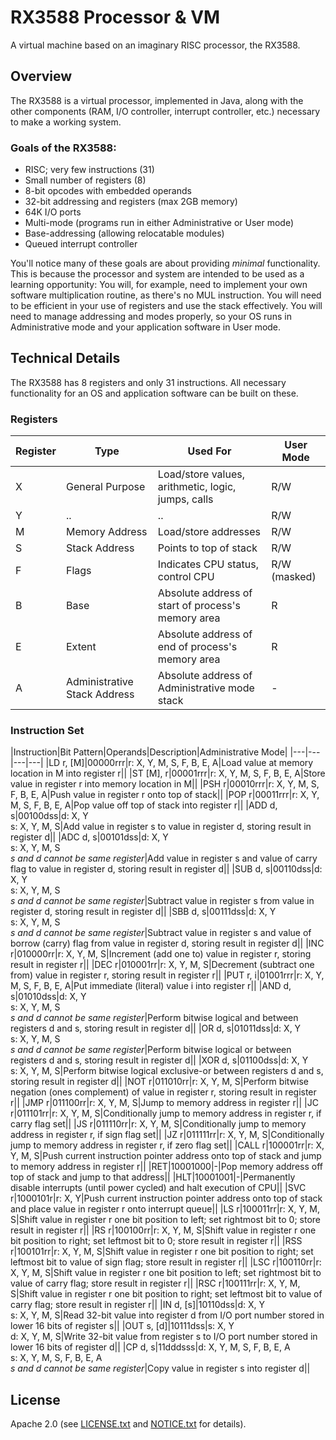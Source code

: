 # RX3588 Processor & VM
A virtual machine based on an imaginary RISC processor, the RX3588.

## Overview
The RX3588 is a virtual processor, implemented in Java, along with the other
components (RAM, I/O controller, interrupt controller, etc.) necessary to make
a working system.

### Goals of the RX3588:
* RISC; very few instructions (31)
* Small number of registers (8)
* 8-bit opcodes with embedded operands
* 32-bit addressing and registers (max 2GB memory)
* 64K I/O ports
* Multi-mode (programs run in either Administrative or User mode)
* Base-addressing (allowing relocatable modules)
* Queued interrupt controller

You'll notice many of these goals are about providing *minimal* functionality.
This is because the processor and system are intended to be used as a learning
opportunity: You will, for example, need to implement your own software
multiplication routine, as there's no MUL instruction. You will need to be
efficient in your use of registers and use the stack effectively. You will need
to manage addressing and modes properly, so your OS runs in Administrative mode
and your application software in User mode.

## Technical Details
The RX3588 has 8 registers and only 31 instructions. All necessary functionality
for an OS and application software can be built on these.

### Registers
|Register|Type|Used For|User Mode|
|---|---|---|---|
|X|General Purpose|Load/store values, arithmetic, logic, jumps, calls|R/W|
|Y|..|..|R/W|
|M|Memory Address|Load/store addresses|R/W|
|S|Stack Address|Points to top of stack|R/W|
|F|Flags|Indicates CPU status, control CPU|R/W (masked)|
|B|Base|Absolute address of start of process's memory area|R|
|E|Extent|Absolute address of end of process's memory area|R|
|A|Administrative Stack Address|Absolute address of Administrative mode stack|-|

### Instruction Set

|Instruction|Bit Pattern|Operands|Description|Administrative Mode|
|---|---|---|---|
|LD r, [M]|00000rrr|r: X, Y, M, S, F, B, E, A|Load value at memory location in M into register r||
|ST [M], r|00001rrr|r: X, Y, M, S, F, B, E, A|Store value in register r into memory location in M||
|PSH r|00010rrr|r: X, Y, M, S, F, B, E, A|Push value in register r onto top of stack||
|POP r|00011rrr|r: X, Y, M, S, F, B, E, A|Pop value off top of stack into register r||
|ADD d, s|00100dss|d: X, Y<br/>s: X, Y, M, S|Add value in register s to value in register d, storing result in register d||
|ADC d, s|00101dss|d: X, Y<br/>s: X, Y, M, S<br/>*s and d cannot be same register*|Add value in register s and value of carry flag to value in register d, storing result in register d||
|SUB d, s|00110dss|d: X, Y<br/>s: X, Y, M, S<br/>*s and d cannot be same register*|Subtract value in register s from value in register d, storing result in register d||
|SBB d, s|00111dss|d: X, Y<br/>s: X, Y, M, S<br/>*s and d cannot be same register*|Subtract value in register s and value of borrow (carry) flag from value in register d, storing result in register d||
|INC r|010000rr|r: X, Y, M, S|Increment (add one to) value in register r, storing result in register r||
|DEC r|010001rr|r: X, Y, M, S|Decrement (subtract one from) value in register r, storing result in register r||
|PUT r, i|01001rrr|r: X, Y, M, S, F, B, E, A|Put immediate (literal) value i into register r||
|AND d, s|01010dss|d: X, Y<br/>s: X, Y, M, S<br/>*s and d cannot be same register*|Perform bitwise logical and between registers d and s, storing result in register d||
|OR d, s|01011dss|d: X, Y<br/>s: X, Y, M, S<br/>*s and d cannot be same register*|Perform bitwise logical or between registers d and s, storing result in register d||
|XOR d, s|01100dss|d: X, Y<br/>s: X, Y, M, S|Perform bitwise logical exclusive-or between registers d and s, storing result in register d||
|NOT r|011010rr|r: X, Y, M, S|Perform bitwise negation (ones complement) of value in register r, storing result in register r||
|JMP r|011100rr|r: X, Y, M, S|Jump to memory address in register r||
|JC r|011101rr|r: X, Y, M, S|Conditionally jump to memory address in register r, if carry flag set||
|JS r|011110rr|r: X, Y, M, S|Conditionally jump to memory address in register r, if sign flag set||
|JZ r|011111rr|r: X, Y, M, S|Conditionally jump to memory address in register r, if zero flag set||
|CALL r|100001rr|r: X, Y, M, S|Push current instruction pointer address onto top of stack and jump to memory address in register r||
|RET|10001000|-|Pop memory address off top of stack and jump to that address||
|HLT|10001001|-|Permanently disable interrupts (until power cycled) and halt execution of CPU||
|SVC r|1000101r|r: X, Y|Push current instruction pointer address onto top of stack and place value in register r onto interrupt queue||
|LS r|100011rr|r: X, Y, M, S|Shift value in register r one bit position to left; set rightmost bit to 0; store result in register r||
|RS r|100100rr|r: X, Y, M, S|Shift value in register r one bit position to right; set leftmost bit to 0; store result in register r||
|RSS r|100101rr|r: X, Y, M, S|Shift value in register r one bit position to right; set leftmost bit to value of sign flag; store result in register r||
|LSC r|100110rr|r: X, Y, M, S|Shift value in register r one bit position to left; set rightmost bit to value of carry flag; store result in register r||
|RSC r|100111rr|r: X, Y, M, S|Shift value in register r one bit position to right; set leftmost bit to value of carry flag; store result in register r||
|IN d, [s]|10110dss|d: X, Y<br/>s: X, Y, M, S|Read 32-bit value into register d from I/O port number stored in lower 16 bits of register s||
|OUT s, [d]|10111dss|s: X, Y<br/>d: X, Y, M, S|Write 32-bit value from register s to I/O port number stored in lower 16 bits of register d||
|CP d, s|11dddsss|d: X, Y, M, S, F, B, E, A<br/>s: X, Y, M, S, F, B, E, A<br/>*s and d cannot be same register*|Copy value in register s into register d||

## License
Apache 2.0 (see [LICENSE.txt](LICENSE.txt) and [NOTICE.txt](NOTICE.txt) for details).
